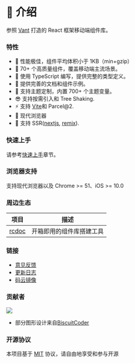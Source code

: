 # 💁 介绍

参照 [Vant](https://vant-contrib.gitee.io/vant) 打造的 React 框架移动端组件库。

### 特性

- 🚀 性能极佳，组件平均体积小于 1KB（min+gzip）
- 💎 70+ 个高质量组件，覆盖移动端主流场景。
- 💪 使用 TypeScript 编写，提供完整的类型定义。
- 📝 提供完善的文档和组件示例。
- 🎨 支持主题定制，内置 700+ 个主题变量。
- 😎 支持按需引入和 Tree Shaking.
- ⚡️ 支持 [Vite](https://github.com/3lang3/@nbit/vant-template/tree/main/template/vite)和 Parcel@2.
- 🌵 现代浏览器
- 🌝 支持 SSR([nextjs](https://github.com/3lang3/@nbit/vant-template/tree/main/next/nextjs), [remix](https://github.com/3lang3/@nbit/vant-template/tree/main/next/remix)).

### 快速上手

请参考[快速上手](/guide/quickstart)章节。

### 浏览器支持

支持现代浏览器以及 Chrome >= 51、iOS >= 10.0

### 周边生态

| 项目 | 描述 |
| --- | --- |
| [rcdoc](https://github.com/3lang3/rcdoc) | 开箱即用的组件库搭建工具 |

### 链接

- [意见反馈](https://github.com/3lang3/@nbit/vant/issues)
- [更新日志](https://github.com/3lang3/@nbit/vant/releases)
- [码云镜像](https://@nbit/vant-gitee.3lang.dev/)

### 贡献者

<a href="https://github.com/3lang3/@nbit/vant/graphs/contributors">
  <img style="max-width: 100%;" src="https://opencollective.com/@nbit/vant/contributors.svg?width=960"/>
</a>

- 部分图形设计来自[BiscuitCoder](https://biscuitcoder.github.io)

### 开源协议

本项目基于 [MIT](https://zh.wikipedia.org/wiki/MIT%E8%A8%B1%E5%8F%AF%E8%AD%89) 协议，请自由地享受和参与开源
